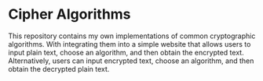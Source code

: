 # Cipher Algorithms
This repository contains my own implementations of common cryptographic algorithms. With integrating them into a simple website that allows users to input plain text, choose an algorithm, and then obtain the encrypted text. Alternatively, users can input encrypted text, choose an algorithm, and then obtain the decrypted plain text.
